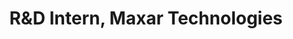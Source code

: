 ---
layout: default
title: R&D Intern, Maxar Technologies
mentor: Elliott Forney
mentor_webpage: https://www.elliottforney.com/
company_website: https://www.maxar.com/
job_date: 05/23/2022 - 08/19/2022
year: 2022
---